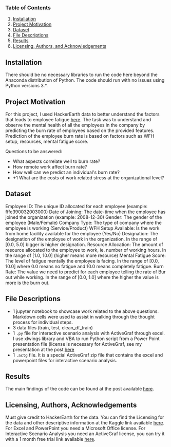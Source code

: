 ### Table of Contents

1. [Installation](#installation)
2. [Project Motivation](#motivation)
3. [Dataset](#dataset)
4. [File Descriptions](#files)
5. [Results](#results)
6. [Licensing, Authors, and Acknowledgements](#licensing)

## Installation <a name="installation"></a>

There should be no necessary libraries to run the code here beyond the Anaconda distribution of Python.  The code should run with no issues using Python versions 3.*.

## Project Motivation<a name="motivation"></a>

For this project, I used HackerEarth data to better understand the factors that leads to employee fatigue [here](https://www.hackerearth.com/challenges/competitive/hackerearth-machine-learning-challenge-predict-burnout-rate/). The task was to understand and observe the mental health of all the employees in the company by predicting the burn rate of employees based on the provided features. Prediction of the employee burn rate is based on factors such as WFH setup, resources, mental fatigue score.

Questions to be answered:
- What aspects correlate well to burn rate?
- How remote work affect burn rate?
- How well can we predict an individual's burn rate? 
- +1 What are the costs of work related stress at the organizational level? 

## Dataset<a name="dataset"></a>

Employee ID: The unique ID allocated for each employee (example: fffe390032003000)
Date of Joining: The date-time when the employee has joined the organization (example: 2008-12-30)
Gender: The gender of the employee (Male/Female)
Company Type: The type of company where the employee is working (Service/Product)
WFH Setup Available: Is the work from home facility available for the employee (Yes/No)
Designation: The designation of the employee of work in the organization. In the range of [0.0, 5.0] bigger is higher designation.
Resource Allocation: The amount of resource allocated to the employee to work, ie. number of working hours. In the range of [1.0, 10.0] (higher means more resource)
Mental Fatigue Score: The level of fatigue mentally the employee is facing. In the range of [0.0, 10.0] where 0.0 means no fatigue and 10.0 means completely fatigue.
Burn Rate: The value we need to predict for each employee telling the rate of Bur out while working. In the range of [0.0, 1.0] where the higher the value is more is the burn out.


## File Descriptions <a name="files"></a>

- 1 jupyter notebook to showcase work related to the above questions. Markdown cells were used to assist in walking through the thought process for individual steps.  
- 3 data files (train, test, clean_df_train)
- 1 `.py` file for interactive scenario analysis with ActiveGraf through excel. I use xlwings library and VBA to run Python script from a Power Point presentation file (license is necessary for ActiveGraf, see my presentation at the post [here](https://medium.com/...)
- 1 `.actg` file. It is a special ActiveGraf zip file that contains the excel and powerpoint files for interactive scenario analysis.

## Results<a name="results"></a>

The main findings of the code can be found at the post available [here](https://medium.com/...).

## Licensing, Authors, Acknowledgements<a name="licensing"></a>

Must give credit to HackerEarth for the data.  You can find the Licensing for the data and other descriptive information at the Kaggle link available [here](https://www.kaggle.com/blurredmachine/are-your-employees-burning-out/metadata).
For Excel and PowerPoint you need a Microsoft Office license. 
For Interactive Scenario Analysis you need an ActiveGraf license, you can try it with a 1 month free trial link available [here](https://activegraf.com/get-activegraf).
 
